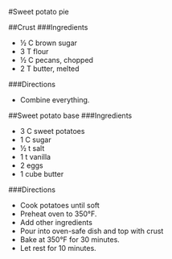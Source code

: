#Sweet potato pie

##Crust
###Ingredients
- &frac12; C brown sugar
- 3 T flour
- &frac12; C pecans, chopped
- 2 T butter, melted

###Directions
- Combine everything.

##Sweet potato base
###Ingredients
- 3 C sweet potatoes
- 1 C sugar
- &frac12; t salt
- 1 t vanilla
- 2 eggs
- 1 cube butter

###Directions
- Cook potatoes until soft
- Preheat oven to 350&deg;F.
- Add other ingredients
- Pour into oven-safe dish and top with crust
- Bake at 350&deg;F for 30 minutes.
- Let rest for 10 minutes.
